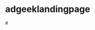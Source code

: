 # adgeeklandingpage

#<!--form action='https://script.google.com/macros/s/AKfycbz_gGsV4fARj3zJODyAPRvkW_SVBHu_FxvC4Wsi2AScnnKSW2Y/exec' -->
